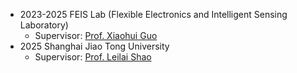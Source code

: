 - 2023-2025 FEIS Lab (Flexible Electronics and Intelligent Sensing Laboratory)
    - Supervisor: [Prof. Xiaohui Guo](https://ic.ahu.edu.cn/2021/1011/c19170a271110/pagem.htm)
- 2025 Shanghai Jiao Tong University
    - Supervisor: [Prof. Leilai Shao](https://me.sjtu.edu.cn/teacher_directory1/shaoleilai.html)
